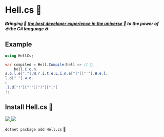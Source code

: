 # Hell.cs 🚀
***Bringing 🚀 [the best developer experience in the universe](https://github.com/hell-js/hell.js) 🚀 to the power of 🔥 the C# language 🔥***

## Example
```cs
using HellCs;

var compiled = Hell.Compile(hell => // 🚀
    hell.C.o.n.
s.o.l.e["."].W.r.i.t.e.L.i.n.e["("]["'"].H.e.l.
l.o[" "].w.o.
r
.l.d["!"]["'"][")"][";"]
);
```

## Install Hell.cs 🚀
[![](https://img.shields.io/nuget/dt/Hell.cs?style=for-the-badge) ![](https://img.shields.io/nuget/v/Hell.cs?style=for-the-badge)](https://www.nuget.org/packages/Hell.cs)

`dotnet package add Hell.cs` 🚀
